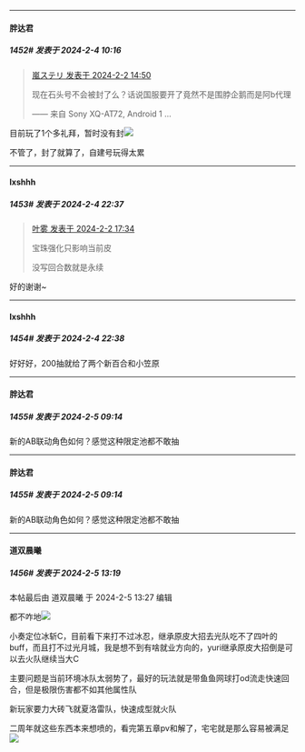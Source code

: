 
*****

####  胖达君  
##### 1452#       发表于 2024-2-4 10:16

<blockquote><a href="httphttps://bbs.saraba1st.com/2b/forum.php?mod=redirect&amp;goto=findpost&amp;pid=63862410&amp;ptid=2050204" target="_blank">嵐ステリ 发表于 2024-2-2 14:50</a>

现在石头号不会被封了么？话说国服要开了竟然不是围脖企鹅而是阿b代理

—— 来自 Sony XQ-AT72, Android 1 ...</blockquote>
目前玩了1个多礼拜，暂时没有封<img src="https://static.saraba1st.com/image/smiley/face2017/057.png" referrerpolicy="no-referrer">

不管了，封了就算了，自建号玩得太累

*****

####  lxshhh  
##### 1453#       发表于 2024-2-4 22:37

<blockquote><a href="httphttps://bbs.saraba1st.com/2b/forum.php?mod=redirect&amp;goto=findpost&amp;pid=63864137&amp;ptid=2050204" target="_blank">叶雾 发表于 2024-2-2 17:34</a>

宝珠强化只影响当前皮

没写回合数就是永续</blockquote>
好的谢谢~

*****

####  lxshhh  
##### 1454#       发表于 2024-2-4 22:38

好好好，200抽就给了两个新百合和小笠原


*****

####  胖达君  
##### 1455#       发表于 2024-2-5 09:14

新的AB联动角色如何？感觉这种限定池都不敢抽


*****

####  胖达君  
##### 1455#       发表于 2024-2-5 09:14

新的AB联动角色如何？感觉这种限定池都不敢抽


*****

####  道双晨曦  
##### 1456#       发表于 2024-2-5 13:19

 本帖最后由 道双晨曦 于 2024-2-5 13:27 编辑 

都不咋地<img src="https://static.saraba1st.com/image/smiley/face2017/067.png" referrerpolicy="no-referrer">

小奏定位冰斩C，目前看下来打不过冰忍，继承原皮大招去光队吃不了四叶的buff，而且打不过光月城，我是想不到有啥就业方向的，yuri继承原皮大招倒是可以去火队继续当大C

主要问题是当前环境冰队太弱势了，最好的玩法就是带鱼鱼网球打od流走快速回合，但是极限伤害都不如其他属性队

新玩家要力大砖飞就夏洛雷队，快速成型就火队

二周年就这些东西本来想喷的，看完第五章pv和解了，宅宅就是那么容易被满足<img src="https://static.saraba1st.com/image/smiley/face2017/067.png" referrerpolicy="no-referrer">

